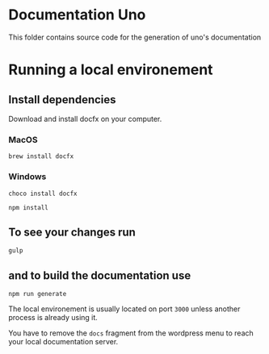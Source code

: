# Documentation Uno

This folder contains source code for the generation of uno's documentation

# Running a local environement

## Install dependencies

Download and install docfx on your computer.

### MacOS

```
brew install docfx
```

### Windows

```
choco install docfx
```

```
npm install
```

## To see your changes run
```
gulp
```

## and to build the documentation use

```
npm run generate
```

The local environement is usually located on port `3000` unless another process is already using it.

You have to remove the `docs` fragment from the wordpress menu to reach your local documentation server.
